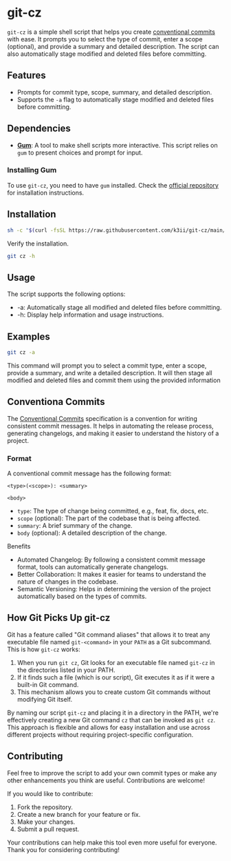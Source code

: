 # git-cz


`git-cz` is a simple shell script that helps you create [conventional commits](https://www.conventionalcommits.org/en/v1.0.0/) with ease. It prompts you to select the type of commit, enter a scope (optional), and provide a summary and detailed description. The script can also automatically stage modified and deleted files before committing.

## Features

- Prompts for commit type, scope, summary, and detailed description.
- Supports the `-a` flag to automatically stage modified and deleted files before committing.

## Dependencies

- **[Gum](https://github.com/charmbracelet/gum)**: A tool to make shell scripts more interactive. This script relies on `gum` to present choices and prompt for input.

### Installing Gum

To use `git-cz`, you need to have `gum` installed. Check the [official repository](https://github.com/charmbracelet/gum/tree/main?tab=readme-ov-file#installation) for installation instructions.

## Installation
```bash
sh -c "$(curl -fsSL https://raw.githubusercontent.com/k3ii/git-cz/main/git-cz)"
```
Verify the installation.
```bash
git cz -h
```

## Usage

The script supports the following options:

 * -a: Automatically stage all modified and deleted files before committing. 
 * -h: Display help information and usage instructions.

## Examples
```bash
git cz -a
```
This command will prompt you to select a commit type, enter a scope, provide a summary, 
and write a detailed description. It will then stage all modified and deleted files and commit them using the provided information

## Conventiona Commits

The [Conventional Commits](https://www.conventionalcommits.org/) specification is a convention for writing consistent commit messages. It helps in automating the release process, generating changelogs, and making it easier to understand the history of a project.

### Format

A conventional commit message has the following format:

```
<type>(<scope>): <summary>

<body>
```

 * `type`: The type of change being committed, e.g., feat, fix, docs, etc.
 * `scope` (optional): The part of the codebase that is being affected.
 * `summary`: A brief summary of the change.
 * `body` (optional): A detailed description of the change.

Benefits

 * Automated Changelog: By following a consistent commit message format, tools can automatically generate changelogs.
 * Better Collaboration: It makes it easier for teams to understand the nature of changes in the codebase.
 * Semantic Versioning: Helps in determining the version of the project automatically based on the types of commits.

 ## How Git Picks Up git-cz

Git has a feature called "Git command aliases" that allows it to treat any executable file named `git-<command>` in your `PATH` as a Git subcommand. This is how `git-cz` works:

1. When you run `git cz`, Git looks for an executable file named `git-cz` in the directories listed in your PATH.
2. If it finds such a file (which is our script), Git executes it as if it were a built-in Git command.
3. This mechanism allows you to create custom Git commands without modifying Git itself.

By naming our script `git-cz` and placing it in a directory in the PATH, we're effectively creating a new Git command `cz` that can be invoked as `git cz`.
This approach is flexible and allows for easy installation and use across different projects without requiring project-specific configuration.

## Contributing
Feel free to improve the script to add your own commit types or make any other enhancements you think are useful. Contributions are welcome!

If you would like to contribute:

1. Fork the repository.
2. Create a new branch for your feature or fix.
3. Make your changes.
4. Submit a pull request.

Your contributions can help make this tool even more useful for everyone. Thank you for considering contributing!
